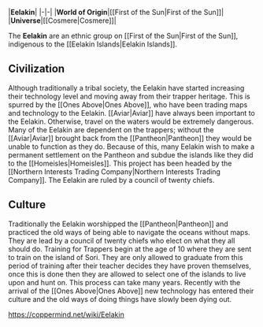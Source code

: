 |**Eelakin**|
|-|-|
|**World of Origin**|[[First of the Sun\|First of the Sun]]|
|**Universe**|[[Cosmere\|Cosmere]]|

The **Eelakin** are an ethnic group on [[First of the Sun\|First of the Sun]], indigenous to the [[Eelakin Islands\|Eelakin Islands]].

## Civilization
Although traditionally a tribal society, the Eelakin have started increasing their technology level and moving away from their trapper heritage. This is spurred by the [[Ones Above\|Ones Above]], who have been trading maps and technology to the Eelakin. [[Aviar\|Aviar]] have always been important to the Eelakin. Otherwise, travel on the waters would be extremely dangerous. Many of the Eelakin are dependent on the trappers; without the [[Aviar\|Aviar]] brought back from the [[Pantheon\|Pantheon]] they would be unable to function as they do. Because of this, many Eelakin wish to make a permanent settlement on the Pantheon and subdue the islands like they did to the [[Homeisles\|Homeisles]]. This project has been headed by the [[Northern Interests Trading Company\|Northern Interests Trading Company]]. The Eelakin are ruled by a council of twenty chiefs.

## Culture
Traditionally the Eelakin worshipped the [[Pantheon\|Pantheon]] and practiced the old ways of being able to navigate the oceans without maps. They are lead by a council of twenty chiefs who elect on what they all should do.
Training for Trappers begin at the age of 10 where they are sent to train on the island of Sori. They are only allowed to graduate from this period of training after their teacher decides they have proven themselves, once this is done then they are allowed to select one of the islands to live upon and hunt on. This process can take many years.
Recently with the arrival of the [[Ones Above\|Ones Above]] new technology has entered their culture and the old ways of doing things have slowly been dying out.




https://coppermind.net/wiki/Eelakin